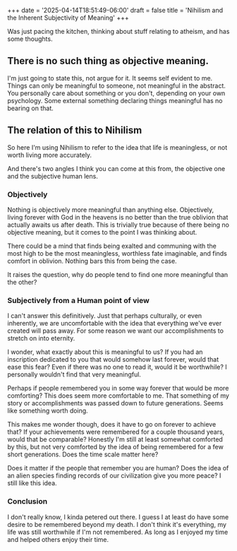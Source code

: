 +++
date = '2025-04-14T18:51:49-06:00'
draft = false
title = 'Nihilism and the Inherent Subjectivity of Meaning'
+++

Was just pacing the kitchen, thinking about stuff relating to atheism, and has some thoughts.

## There is no such thing as objective meaning.
I'm just going to state this, not argue for it.
It seems self evident to me.
Things can only be meaningful to someone, not meaningful in the abstract.
You personally care about something or you don't, depending on your own psychology.
Some external something declaring things meaningful has no bearing on that.

## The relation of this to Nihilism
So here I'm using Nihilism to refer to the idea that life is meaningless, or not worth living more accurately.

And there's two angles I think you can come at this from, the objective one and the subjective human lens.

### Objectively
Nothing is objectively more meaningful than anything else.
Objectively, living forever with God in the heavens is no better than the true oblivion that actually awaits us after death.
This is trivially true because of there being no objective meaning, but it comes to the point I was thinking about.

There could be a mind that finds being exalted and communing with the most high to be the most meaningless, worthless fate imaginable, and finds comfort in oblivion.
Nothing bars this from being the case.

It raises the question, why do people tend to find one more meaningful than the other?

### Subjectively from a Human point of view
I can't answer this definitively.
Just that perhaps culturally, or even inherently, we are uncomfortable with the idea that everything we've ever created will pass away.
For some reason we want our accomplishments to stretch on into eternity.

I wonder, what exactly about this is meaningful to us?
If you had an inscription dedicated to you that would somehow last forever, would that ease this fear?
Even if there was no one to read it, would it be worthwhile?
I personally wouldn't find that very meaningful.

Perhaps if people remembered you in some way forever that would be more comforting?
This does seem more comfortable to me.
That something of my story or accomplishments was passed down to future generations.
Seems like something worth doing.

This makes me wonder though, does it have to go on forever to achieve that?
If your achievements were remembered for a couple thousand years, would that be comparable?
Honestly I'm still at least somewhat comforted by this, but not very comforted by the idea of being remembered for a few short generations.
Does the time scale matter here?

Does it matter if the people that remember you are human?
Does the idea of an alien species finding records of our civilization give you more peace?
I still like this idea.

### Conclusion
I don't really know, I kinda petered out there.
I guess I at least do have some desire to be remembered beyond my death.
I don't think it's everything, my life was still worthwhile if I'm not remembered.
As long as I enjoyed my time and helped others enjoy their time.

